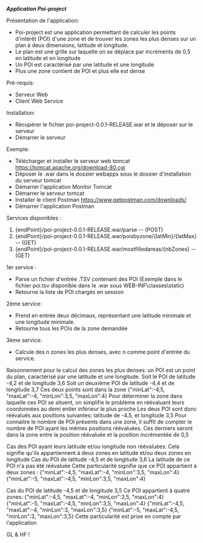*****Application Poi-project*****

Présentation de l'application:
- Poi-project est une application permettant de calculer les points d'intérêt (POI) d'une zone et de trouver les
zones les plus denses sur un plan à deux dimensions, latitude et longitude.
- Le plan est une grille sur laquelle on se déplace par incréments de 0,5 en latitude et en longitude
- Un POI est caractérisé par une latitude et une longitude
- Plus une zone contient de POI et plus elle est dense


Pré-requis:
- Serveur Web
- Client Web Service

Installation:
- Récupérer le fichier poi-project-0.0.1-RELEASE.war et le déposer sur le serveur
- Démarrer le serveur

Exemple:
- Télécharger et installer le serveur web tomcat https://tomcat.apache.org/download-80.cgi
- Déposer le .war dans le dossier webapps sous le dossier d'installation du serveur tomcat
- Démarrer l'application Monitor Tomcat
- Démarrer le serveur tomcat
- Installer le client Postman https://www.getpostman.com/downloads/
- Démarrer l'application Postman

Services disponibles :
1) {endPoint}/poi-project-0.0.1-RELEASE.war/parse  -- (POST)
1) {endPoint}/poi-project-0.0.1-RELEASE.war/poisbyzone/{latMin}/{latMax} -- (GET)
3) {endPoint}/poi-project-0.0.1-RELEASE.war/mostfilledareas/{nbZones} -- (GET)


1er service :
- Parse un fichier d'entrée .TSV contenant des POI
(Exemple dans le fichier poi.tsv disponible dans le .war sous WEB-INF\classes\static)
- Retourne la liste de POI chargés en session

2ème service:
- Prend en entrée deux décimaux, représentant une latitude minimale et une longitude minimale.
- Retourne tous les POIs de la zone demandée

3ème service:
- Calcule des n zones les plus denses, avec n comme point d'entrée du service.

Raisonnement pour le calcul des zones les plus denses:
un POI est un point du plan, caractérisé par une latitude et une longitude.
Soit le POI de latitude -4,2 et de longitude 3,6
Soit un deuxième POI de latitude -4,4 et de longitude 3,7
Ces deux points sont dans la zone {"minLat":-4,5, "maxLat":-4, "minLon":3,5, "maxLon":4}
Pour déterminer la zone dans laquelle ces POI se situent, on simplifie le problème en réévaluant leurs coordonnées au demi entier inférieur le plus proche
Les deux POI sont donc réévalués aux positions suivantes: latitude de -4.5, et longitude 3,5
Pour connaitre le nombre de POI présents dans une zone, il suffit de compter le nombre de POI ayant les mêmes positions réévaluées.
Ces derniers seront dans la zone entre la position réévaluée et la position incrémentée de 0,5

Cas des POI ayant leurs latitude et/ou longitude non réévaluées:
Cela signifie qu'ils appartiennent à deux zones en latitude et/ou deux zones en longitude
Cas du POI de latitude -4,5 et de longitude 3,6
La latitude de ce POI n'a pas été réévaluée
Cette particularité signifie que ce POI appartient à deux zones :
{"minLat":-4,5, "maxLat":-4, "minLon":3,5, "maxLon":4}
{"minLat":-5, "maxLat":-4,5, "minLon":3,5, "maxLon":4}

Cas du POI de latitude -4,5 et de longitude 3,5
Ce POI appartient à quatre zones:
{"minLat":-4,5, "maxLat":-4, "minLon":3,5, "maxLon":4}
{"minLat":-5, "maxLat":-4,5, "minLon":3,5, "maxLon":4}
{"minLat":-4,5, "maxLat":-4, "minLon":3, "maxLon":3,5}
{"minLat":-5, "maxLat":-4,5, "minLon":3, "maxLon":3,5}
Cette particularité est prise en compte par l'application

GL & HF !
